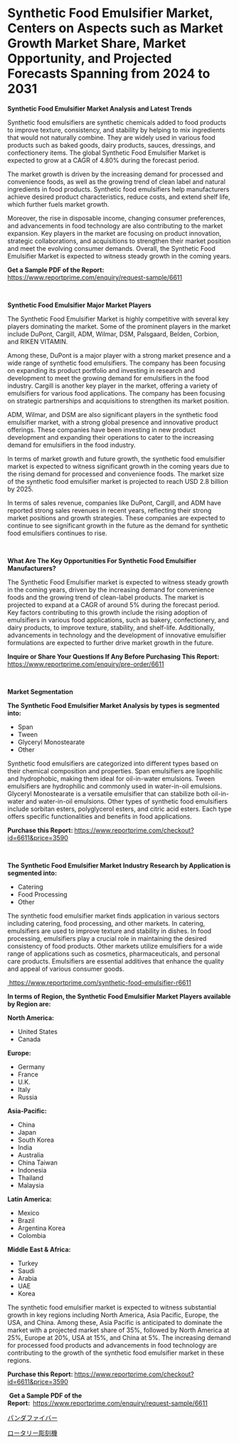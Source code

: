 <p><h1>Synthetic Food Emulsifier Market, Centers on Aspects such as Market Growth Market Share, Market Opportunity, and Projected Forecasts Spanning from 2024 to 2031</h1></p><p><strong>Synthetic Food Emulsifier Market Analysis and Latest Trends</strong></p>
<p><p>Synthetic food emulsifiers are synthetic chemicals added to food products to improve texture, consistency, and stability by helping to mix ingredients that would not naturally combine. They are widely used in various food products such as baked goods, dairy products, sauces, dressings, and confectionery items. The global Synthetic Food Emulsifier Market is expected to grow at a CAGR of 4.80% during the forecast period. </p><p>The market growth is driven by the increasing demand for processed and convenience foods, as well as the growing trend of clean label and natural ingredients in food products. Synthetic food emulsifiers help manufacturers achieve desired product characteristics, reduce costs, and extend shelf life, which further fuels market growth. </p><p>Moreover, the rise in disposable income, changing consumer preferences, and advancements in food technology are also contributing to the market expansion. Key players in the market are focusing on product innovation, strategic collaborations, and acquisitions to strengthen their market position and meet the evolving consumer demands. Overall, the Synthetic Food Emulsifier Market is expected to witness steady growth in the coming years.</p></p>
<p><strong>Get a Sample PDF of the Report:&nbsp;</strong> <a href="https://www.reportprime.com/enquiry/request-sample/6611">https://www.reportprime.com/enquiry/request-sample/6611</a></p>
<p>&nbsp;</p>
<p><strong>Synthetic Food Emulsifier Major Market Players</strong></p>
<p><p>The Synthetic Food Emulsifier Market is highly competitive with several key players dominating the market. Some of the prominent players in the market include DuPont, Cargill, ADM, Wilmar, DSM, Palsgaard, Belden, Corbion, and RIKEN VITAMIN.</p><p>Among these, DuPont is a major player with a strong market presence and a wide range of synthetic food emulsifiers. The company has been focusing on expanding its product portfolio and investing in research and development to meet the growing demand for emulsifiers in the food industry. Cargill is another key player in the market, offering a variety of emulsifiers for various food applications. The company has been focusing on strategic partnerships and acquisitions to strengthen its market position.</p><p>ADM, Wilmar, and DSM are also significant players in the synthetic food emulsifier market, with a strong global presence and innovative product offerings. These companies have been investing in new product development and expanding their operations to cater to the increasing demand for emulsifiers in the food industry.</p><p>In terms of market growth and future growth, the synthetic food emulsifier market is expected to witness significant growth in the coming years due to the rising demand for processed and convenience foods. The market size of the synthetic food emulsifier market is projected to reach USD 2.8 billion by 2025.</p><p>In terms of sales revenue, companies like DuPont, Cargill, and ADM have reported strong sales revenues in recent years, reflecting their strong market positions and growth strategies. These companies are expected to continue to see significant growth in the future as the demand for synthetic food emulsifiers continues to rise.</p></p>
<p>&nbsp;</p>
<p><strong>What Are The Key Opportunities For Synthetic Food Emulsifier Manufacturers?</strong></p>
<p><p>The Synthetic Food Emulsifier market is expected to witness steady growth in the coming years, driven by the increasing demand for convenience foods and the growing trend of clean-label products. The market is projected to expand at a CAGR of around 5% during the forecast period. Key factors contributing to this growth include the rising adoption of emulsifiers in various food applications, such as bakery, confectionery, and dairy products, to improve texture, stability, and shelf-life. Additionally, advancements in technology and the development of innovative emulsifier formulations are expected to further drive market growth in the future.</p></p>
<p><strong>Inquire or Share Your Questions If Any Before Purchasing This Report:</strong> <a href="https://www.reportprime.com/enquiry/pre-order/6611">https://www.reportprime.com/enquiry/pre-order/6611</a></p>
<p>&nbsp;</p>
<p><strong>Market Segmentation</strong></p>
<p><strong>The Synthetic Food Emulsifier Market Analysis by types is segmented into:</strong></p>
<p><ul><li>Span</li><li>Tween</li><li>Glyceryl Monostearate</li><li>Other</li></ul></p>
<p><p>Synthetic food emulsifiers are categorized into different types based on their chemical composition and properties. Span emulsifiers are lipophilic and hydrophobic, making them ideal for oil-in-water emulsions. Tween emulsifiers are hydrophilic and commonly used in water-in-oil emulsions. Glyceryl Monostearate is a versatile emulsifier that can stabilize both oil-in-water and water-in-oil emulsions. Other types of synthetic food emulsifiers include sorbitan esters, polyglycerol esters, and citric acid esters. Each type offers specific functionalities and benefits in food applications.</p></p>
<p><strong>Purchase this Report:&nbsp;</strong><a href="https://www.reportprime.com/checkout?id=6611&price=3590">https://www.reportprime.com/checkout?id=6611&price=3590</a></p>
<p>&nbsp;</p>
<p><strong>The Synthetic Food Emulsifier Market Industry Research by Application is segmented into:</strong></p>
<p><ul><li>Catering</li><li>Food Processing</li><li>Other</li></ul></p>
<p><p>The synthetic food emulsifier market finds application in various sectors including catering, food processing, and other markets. In catering, emulsifiers are used to improve texture and stability in dishes. In food processing, emulsifiers play a crucial role in maintaining the desired consistency of food products. Other markets utilize emulsifiers for a wide range of applications such as cosmetics, pharmaceuticals, and personal care products. Emulsifiers are essential additives that enhance the quality and appeal of various consumer goods.</p></p>
<p><a href="https://www.reportprime.com/synthetic-food-emulsifier-r6611">&nbsp;https://www.reportprime.com/synthetic-food-emulsifier-r6611</a></p>
<p><strong>In terms of Region, the Synthetic Food Emulsifier Market Players available by Region are:</strong></p>
<p>
    <p> <strong> North America: </strong>
        <ul>
            <li>United States</li>
            <li>Canada</li>
        </ul>
        </p> 
    <p> <strong> Europe: </strong>
        <ul>
            <li>Germany</li>
            <li>France</li>
            <li>U.K.</li>
            <li>Italy</li>
            <li>Russia</li>
        </ul>
        </p> 
    <p> <strong> Asia-Pacific: </strong>
        <ul>
            <li>China</li>
            <li>Japan</li>
            <li>South Korea</li>
            <li>India</li>
            <li>Australia</li>
            <li>China Taiwan</li>
            <li>Indonesia</li>
            <li>Thailand</li>
            <li>Malaysia</li>
        </ul>
        </p> 
    <p> <strong> Latin America: </strong>
        <ul>
            <li>Mexico</li>
            <li>Brazil</li>
            <li>Argentina Korea</li>
            <li>Colombia</li>
        </ul>
        </p> 
    <p> <strong> Middle East & Africa: </strong>
        <ul>
            <li>Turkey</li>
            <li>Saudi</li>
            <li>Arabia</li>
            <li>UAE</li>
            <li>Korea</li>
        </ul>
    </p>
    </p>
<p><p>The synthetic food emulsifier market is expected to witness substantial growth in key regions including North America, Asia Pacific, Europe, the USA, and China. Among these, Asia Pacific is anticipated to dominate the market with a projected market share of 35%, followed by North America at 25%, Europe at 20%, USA at 15%, and China at 5%. The increasing demand for processed food products and advancements in food technology are contributing to the growth of the synthetic food emulsifier market in these regions.</p></p>
<p><strong>Purchase this Report: </strong><a href="https://www.reportprime.com/checkout?id=6611&price=3590">https://www.reportprime.com/checkout?id=6611&price=3590</a></p>
<p>&nbsp;<strong>Get a Sample PDF of the Report:&nbsp;&nbsp;</strong><a href="https://www.reportprime.com/enquiry/request-sample/6611">https://www.reportprime.com/enquiry/request-sample/6611</a></p>
<p><strong></strong></p>
<p><p><a href="https://medium.com/@elenorkiehn/%E3%83%91%E3%83%B3%E3%83%80%E3%83%95%E3%82%A3%E3%83%90%E3%83%BC%E3%83%9E%E3%83%BC%E3%82%B1%E3%83%83%E3%83%88%E3%83%AC%E3%83%9D%E3%83%BC%E3%83%88%E3%81%AF-%E3%81%93%E3%81%AE%E5%B8%82%E5%A0%B4%E3%81%AE%E6%9C%80%E6%96%B0%E3%81%AE%E3%83%88%E3%83%AC%E3%83%B3%E3%83%89%E3%82%84%E6%88%90%E9%95%B7%E3%81%AE%E6%A9%9F%E4%BC%9A%E3%82%92%E6%98%8E%E3%82%89%E3%81%8B%E3%81%AB%E3%81%97%E3%81%A6%E3%81%84%E3%81%BE%E3%81%99-9dada8ebb289">パンダファイバー</a></p><p><a href="https://medium.com/@jackpeters644/%E5%9B%9E%E8%BB%A2%E5%BD%AB%E5%88%BB%E6%A9%9F%E5%B8%82%E5%A0%B4-%E5%B8%82%E5%A0%B4cagr-%E5%B8%82%E5%A0%B4%E5%8B%95%E5%90%91-%E6%88%90%E9%95%B7%E6%88%A6%E7%95%A5%E3%81%AB%E9%96%A2%E3%81%99%E3%82%8B%E6%B4%9E%E5%AF%9F-2fa42bac8820">ロータリー彫刻機</a></p></p>